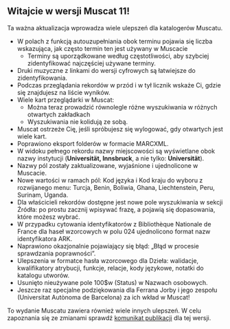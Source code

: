 ## Witajcie w wersji Muscat 11!
Ta ważna aktualizacja wprowadza wiele ulepszeń dla katalogerów Muscatu.

* W polach z funkcją autouzupełniania obok terminu pojawia się liczba wskazująca, jak często termin ten jest używany w Muscacie
  * Terminy są uporządkowane według częstotliwości, aby szybciej zidentyfikować najczęściej używane terminy.
* Druki muzyczne z linkami do wersji cyfrowych są łatwiejsze do zidentyfikowania.
* Podczas przeglądania rekordów w przód i w tył licznik wskaże Ci, gdzie się znajdujesz na liście wyników.
* Wiele kart przeglądarki w Muscat:
  * Można teraz prowadzić równolegle różne wyszukiwania w różnych otwartych zakładkach 
  * Wyszukiwania nie kolidują ze sobą.
* Muscat ostrzeże Cię, jeśli spróbujesz się wylogować, gdy otwartych jest wiele kart.
* Poprawiono eksport folderów w formacie MARCXML.
* W widoku pełnego rekordu nazwy miejscowości są wyświetlane obok nazwy instytucji (**Universität, Innsbruck**, a nie tylko: **Universität**).
* Nazwy pól zostały zaktualizowane, wyjaśnione i ujednolicone w Muscacie.
* Nowe wartości w ramach pól: Kod języka i Kod kraju do wyboru z rozwijanego menu: Turcja, Benin, Boliwia, Ghana, Liechtenstein, Peru, Surinam, Uganda.
* Dla właścicieli rekordów dostępne jest nowe pole wyszukiwania w sekcji Źródła: po prostu zacznij wpisywać frazę, a pojawią się dopasowania, które możesz wybrać.
* W przypadku cytowania identyfikatorów z Bibliothèque Nationale de France dla haseł wzorcowych w polu 024 ujednolicono format nazw identyfikatora ARK.
* Naprawiono okazjonalnie pojawiający się błąd: „Błąd w procesie sprawdzania poprawności”.
* Ulepszenia w formatce hasła wzorcowego dla Dzieła: walidacje, kwalifikatory atrybucji, funkcje, relacje, kody językowe, notatki do katalogu utworów.
* Usunięto nieużywane pole 100$w (Status) w Nazwach osobowych.
* Jeszcze raz specjalne podziękowania dla Ferrana Jorby i jego zespołu (Universitat Autònoma de Barcelona) za ich wkład w Muscat!

To wydanie Muscatu zawiera również wiele innych ulepszeń. W celu zapoznania się ze zmianami sprawdź [komunikat publikacji](https://github.com/rism-digital/muscat/blob/master/CHANGELOG) dla tej wersji.